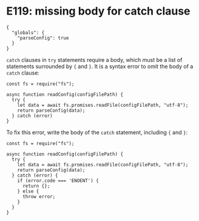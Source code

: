 # E119: missing body for catch clause

```config-for-examples
{
  "globals": {
    "parseConfig": true
  }
}
```

`catch` clauses in `try` statements require a body, which must be a list of
statements surrounded by `{` and `}`. It is a syntax error to omit the body of a
`catch` clause:

    const fs = require("fs");

    async function readConfig(configFilePath) {
      try {
        let data = await fs.promises.readFile(configFilePath, "utf-8");
        return parseConfig(data);
      } catch (error)
    }

To fix this error, write the body of the `catch` statement, including `{` and
`}`:

    const fs = require("fs");

    async function readConfig(configFilePath) {
      try {
        let data = await fs.promises.readFile(configFilePath, "utf-8");
        return parseConfig(data);
      } catch (error) {
        if (error.code === 'ENOENT') {
          return {};
        } else {
          throw error;
        }
      }
    }

